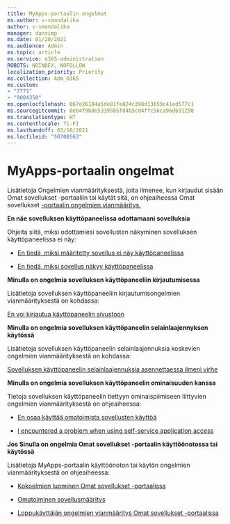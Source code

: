 ```yaml
---
title: MyApps-portaalin ongelmat
ms.author: v-smandalika
author: v-smandalika
manager: dansimp
ms.date: 01/20/2021
ms.audience: Admin
ms.topic: article
ms.service: o365-administration
ROBOTS: NOINDEX, NOFOLLOW
localization_priority: Priority
ms.collection: Adm_O365
ms.custom:
- "7771"
- "9004350"
ms.openlocfilehash: 067e26184a5de81fe824c398d13659c41ed577c1
ms.sourcegitcommit: 0eb4f9bde53395b5fd4b5cd4ffc56ca96db91298
ms.translationtype: HT
ms.contentlocale: fi-FI
ms.lasthandoff: 03/10/2021
ms.locfileid: "50708563"
---
```

# <a name="myapps-portal-issues"></a>MyApps-portaalin ongelmat

Lisätietoja Ongelmien vianmäärityksestä, joita ilmenee, kun kirjaudut sisään Omat sovellukset -portaaliin tai käytät sitä, on ohjeaiheessa Omat sovellukset [-portaalin ongelmien vianmääritys.](https://docs.microsoft.com/azure/active-directory/user-help/my-apps-portal-end-user-troubleshoot)

**En näe sovelluksen käyttöpaneelissa odottamaani sovelluksia**

Ohjeita siitä, miksi odottamiesi sovellusten näkyminen sovelluksen käyttöpaneelissa ei näy:

- [En tiedä, miksi määritetty sovellus ei näy käyttöpaneelissa](https://docs.microsoft.com/azure/active-directory/manage-apps/application-sign-in-other-problem-access-panel)
     
- [En tiedä, miksi sovellus näkyy käyttöpaneelissa](https://docs.microsoft.com/azure/active-directory/manage-apps/application-sign-in-other-problem-access-panel)

**Minulla on ongelmia sovelluksen käyttöpaneeliin kirjautumisessa**

Lisätietoja sovelluksen käyttöpaneeliin kirjautumisongelmien vianmäärityksestä on kohdassa:

[En voi kirjautua käyttöpaneelin sivustoon](https://docs.microsoft.com/azure/active-directory/manage-apps/application-sign-in-other-problem-access-panel)

**Minulla on ongelmia sovelluksen käyttöpaneelin selainlaajennyksen käytössä**

Lisätietoja sovelluksen käyttöpaneelin selainlaajennuksia koskevien ongelmien vianmäärityksestä on kohdassa:

[Sovelluksen käyttöpaneelin selainlaajennuksia asennettaessa ilmeni virhe](https://docs.microsoft.com/azure/active-directory/application-access-panel-extension-problem-installing/)

**Minulla on ongelmia sovelluksen käyttöpaneelin ominaisuuden kanssa**

Tietoja sovelluksen käyttöpaneelin tiettyyn ominaispiimiseen liittyvien ongelmien vianmäärityksestä on ohjeaiheessa:

- [En osaa käyttää omatoimista sovellusten käyttöä](https://docs.microsoft.com/azure/active-directory/manage-apps/access-panel-manage-self-service-access) 

- [I encountered a problem when using self-service application access](https://docs.microsoft.com/azure/active-directory/manage-apps/access-panel-manage-self-service-access)
    
**Jos Sinulla on ongelmia Omat sovellukset -portaalin käyttöönotossa tai käytössä**

Lisätietoja MyApps-portaalin käyttöönoton tai käytön ongelmien vianmäärityksestä on ohjeaiheessa:

- [Kokoelmien luominen Omat sovellukset -portaalissa](https://docs.microsoft.com/azure/active-directory/manage-apps/access-panel-collections) 
    
- [Omatoiminen sovellusmääritys](https://docs.microsoft.com/azure/active-directory/manage-apps/manage-self-service-access)
     
- [Loppukäyttäjän ongelmien vianmääritys Omat sovellukset -portaalissa](https://docs.microsoft.com/azure/active-directory/user-help/my-apps-portal-end-user-troubleshoot)



